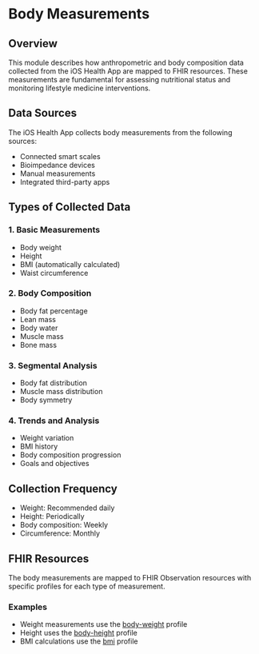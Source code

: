 # Body Measurements

## Overview
This module describes how anthropometric and body composition data collected from the iOS Health App are mapped to FHIR resources. These measurements are fundamental for assessing nutritional status and monitoring lifestyle medicine interventions.

## Data Sources
The iOS Health App collects body measurements from the following sources:
- Connected smart scales
- Bioimpedance devices 
- Manual measurements
- Integrated third-party apps

## Types of Collected Data

### 1. Basic Measurements
- Body weight
- Height
- BMI (automatically calculated)
- Waist circumference

### 2. Body Composition
- Body fat percentage
- Lean mass
- Body water
- Muscle mass 
- Bone mass

### 3. Segmental Analysis
- Body fat distribution
- Muscle mass distribution
- Body symmetry

### 4. Trends and Analysis
- Weight variation
- BMI history
- Body composition progression
- Goals and objectives

## Collection Frequency
- Weight: Recommended daily
- Height: Periodically 
- Body composition: Weekly
- Circumference: Monthly

## FHIR Resources
The body measurements are mapped to FHIR Observation resources with specific profiles for each type of measurement.

### Examples
- Weight measurements use the [body-weight](StructureDefinition-body-weight.html) profile
- Height uses the [body-height](StructureDefinition-body-height.html) profile
- BMI calculations use the [bmi](StructureDefinition-bmi.html) profile
